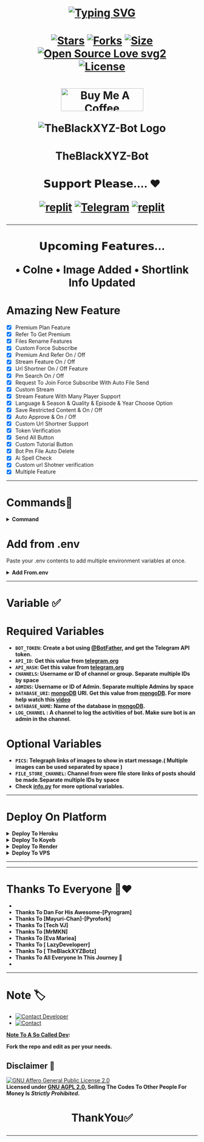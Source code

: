 
<h1 align="center">
  
[![Typing SVG](https://readme-typing-svg.herokuapp.com?font=Lemon+milk&color=Y70000&lines=Welcome+To+TheBlackXYZBotz;I+Am+Teligram+Bot+Developerr+;This+Is+Autofilter+Ai+Support+Bot;Multiple+Features+Earn+Money+Bot;Subscribe+TheBlackXYZ+On+YouTube;Please+Star+and+Fork+My+Repos)](https://git.io/typing-svg) 
</h1>

<h1 align="center">
  
[![Stars](https://img.shields.io/github/stars/TheBlackxyz/TheBlackXYZ-Bot?style=flat-square&color=yellow)](https://github.com/TheBlackxyz/TheBlackXYZ-Bot/stargazers)
[![Forks](https://img.shields.io/github/forks/TheBlackxyz/TheBlackXYZ-Bot?style=flat-square&color=orange)](https://github.com/TheBlackxyz/TheBlackXYZ-Bot/fork)
[![Size](https://img.shields.io/github/repo-size/TheBlackxyz/TheBlackXYZ-Bot?style=flat-square&color=green)](https://github.com/TheBlackxyz/TheBlackXYZ-Bot)   
[![Open Source Love svg2](https://badges.frapsoft.com/os/v2/open-source.svg?v=103)](https://github.com/TheBlackxyz/TheBlackXYZ-Bot)   
[![License](https://img.shields.io/badge/License-AGPL-blue)](https://stars.medv.io/TheBlackxyz/TheBlackXYZ-Bot/blob/main/LICENSE)
</h1>

<h1 align="center">
<a href="https://www.buymeacoffee.com/TheBlackXYZBotz" target="_blank"><img src="https://cdn.buymeacoffee.com/buttons/v2/default-yellow.png" alt="Buy Me A Coffee" style="height: 60px !important;width: 217px !important;" ></a>

<p align="center">
  <img src="https://graph.org/file/9c7c198f925c3851838ce.jpg" alt="TheBlackXYZ-Bot Logo">
</p>

<h1 align="center">
  TheBlackXYZ-Bot
</h1>

<h1 align="center"> 𝗦𝘂𝗽𝗽𝗼𝗿𝘁 𝗣𝗹𝗲𝗮𝘀𝗲.... ❤️
</p>
<p align="center">
<a href="https://www.instagram.com/the_black_xyz?igshid=YmMyMTA2M2Y="><img alt="replit" src="https://img.shields.io/badge/-Instagram-orange?style=for-the-badge&logo=instagram&logoColor=white"/></a> <a href="https://telegram.dog/TheBlackXYZBotz/TheBlackXYZ"><img alt="Telegram" src="https://img.shields.io/badge/TheBlackXYZBotz-2CA5E0?style=for-the-badge&logo=telegram&logoColor=green"/></a>
<a href="https://youtube.com/@TheBlackXYZ24?igshid=YmMyMTA2M2Y="><img alt="replit" src="https://img.shields.io/badge/-youtube-red?style=for-the-badge&logo=youtube&logoColor=white"/></a>
</p>

____________________________________________________________________________________________________________________________________________

<h1 align="center"> 𝗨𝗽𝗰𝗼𝗺𝗶𝗻𝗴 𝗙𝗲𝗮𝘁𝘂𝗿𝗲𝘀...

• Colne 
• Image Added 
• Shortlink Info Updated 

</h1>

# Amazing New Feature 
  
- [x] Premium Plan Feature 
- [x] Refer To Get Premium
- [x] Files Rename Features 
- [x] Custom Force Subscribe
- [x] Premium And Refer On / Off 
- [x] Stream Feature On / Off 
- [x] Url Shortner On / Off Feature 
- [x] Pm Search On / Off
- [x] Request To Join Force Subscribe With Auto File Send 
- [x] Custom Stream
- [x] Stream Feature With Many Player Support 
- [x] Language & Season & Quality & Episode & Year Choose Option
- [x] Save Restricted Content & On / Off
- [x] Auto Approve & On / Off
- [x] Custom Url Shortner Support
- [x] Token Verification 
- [x] Send All Button 
- [x] Custom Tutorial Button
- [x] Bot Pm File Auto Delete
- [x] Ai Spell Check 
- [x] Custom url Shotner verification 
- [x] Multiple Feature
____________________________________________________________________________________________________________________________________________

# Commands🫣
<details><summary><b>Command</b></summary>

 ```
 start - check the bot is alive 
 logs - to get the recent errors [Admin] 
 stats - to get status of files in db 
 connections - to see all connected groups [Admin] 
 settings - to open settings menu [Admin]
 filter - add manual filters 
 filters - view filters 
 connect - connect to pm [Admin]
 disconnect - disconnect from pm [Admin]
 del - delete a filter 
 delall - delete all filters
 deleteall - delete all indexed files 
 delete - delete a specific file from index
 index - index fils from you indexing channel 
 info - get user info 
 id - get tg id
 imdb - fetch info from imdb
 search - to search from various sources 
 setskip - to skip number of messages when indexing files [Admin]
 users - to get list of my user and ids
 chats - to get list of the my chat and ids 
 leave  - to leave from a chat 
 disable  -  do disable a chat 
 enable - re-enable chat [Admin]
 ban  - to ban a user [Admin]
 unban  - to unban a user [Admin]
 channel - to get list of total connected channels
 broadcast - to broadcast a message to all users 
 grp_broadcast - to broadcast a message to all connected groups [Admin]
 batch - to create link for multiple posts 
 link - to create link for one post 
 status - Your Heroku or Koyob or Render [Admin]
 set_template - to set a custom IMDb template for individual groups [Admin]
 gfilter - to add global filters 
 gfilters - to view list of all global filters 
 delg - to delete a specific global filter 
 delallg - to delete all global filters from the bots database 
 deletefiles - to delete PreDVD and CamRip Files from the bot's database [Admin]
 add_premium - Add user to premium list [Admin]
 remove_premium - Remove user to premium list 
 plan - Check plan details [Admin]
 myplan - Check your plan stats
 font - send me text you want to stylish make it text
 shortlink - set your URL shotner in your group 
 setshortlinkoff  - off shortlink in your group 
 setshortlinkon - on shortlink in your group 
 shortlink_info - check your group all shortlink and tutorial link details 
 set_tutorial - set your url shotner how to open link URL
 remove_tutorial - remove your tutorial url
 restart  - restart the bot server 
 fsub - add force suscribe channel in group 
 nofsub - remove or off force suscribe in your group 
 rename - rename your file 
 set_caption - add caption for your renamed file 
 see_caption - see your saved caption 
 del_caption - delete your saved caption 
 set_thumb - add thumbnail for your renamed file 
 view_thumb - view your saved thumbnail 
 del_thumb - delete your saved thumbnail
 stream -generate online stream and direct download link of your file 
 save - restrict download content from you link
 join - send invite link of restricted channel you want download content 
 telegraph - get any post link telegraph  5 MB
 stickerid - to get sticker ID
 font - to get text to amazing font 
 purgerequests - all jion request delete form database 
 totalrequests - get total number of jion request from your database 
```
</details>


# Add from .env
Paste your .env contents to add multiple environment variables at once.

<details><summary><b>Add From.env</b></summary>

```
PYTHON_VERSION= 3.10.8
SESSION
API_ID
API_HASH
ADMINS
BOT_TOKEN
CACHE_TIME
PICS
LOG_CHANNEL
AUTH_CHANNEL
REQST_CHANNEL
FILE_STORE_CHANNEL
SUPPORT_CHAT_ID
COLLECTION_NAME
DATABASE_NAME
DATABASE_URI
P_TTI_SHOW_OFF
IS_TUTORIAL
MAX_BTN
IS_SHORTLINK
PM_SEARCH
AI_SPELL_CHECK
SINGLE_BUTTON
AUTO_DELETE
AUTO_FFILTER
IMDB
MELCOW_NEW_USERS
SPELL_CHECK_REPLY
LONG_IMDB_DESCRIPTION
PROTECT_CONTENT
VERIFY
VERIFY_SHORTLINK_URL
VERIFY_SECOND_SHORTNER
VERIFY_SHORTLINK_URL
VERIFY_SHORTLINK_API
VERIFY_TUTORIAL
VERIFY_SND_SHORTLINK_API
VERIFY_SND_SHORTLINK_URL
SHORTLINK_MODE
SHORTLINK_URL
SHORTLINK_API
PORT
MAX_B_TN
RENAME_MODE
AUTO_APPROVE_MODE
REQUEST_TO_JOIN_MODE
TRY_AGAIN_BTN
SAVE_RESTRICTED_MODE
SESSION_STRING
STREAM_MODE
SLEEP_THRESHOLD
MULTI_CLIENT
PING_INTERVAL
URL
```
</details>

____________________________________________________________________________________________________________________________________________

# Variable ✅
# Required Variables
* <b>`BOT_TOKEN`: Create a bot using [@BotFather](https://telegram.dog/BotFather), and get the Telegram API token.
* `API_ID`: Get this value from [telegram.org](https://my.telegram.org/apps)
* `API_HASH`: Get this value from [telegram.org](https://my.telegram.org/apps)
* `CHANNELS`: Username or ID of channel or group. Separate multiple IDs by space
* `ADMINS`: Username or ID of Admin. Separate multiple Admins by space
* `DATABASE_URI`: [mongoDB](https://www.mongodb.com) URI. Get this value from [mongoDB](https://www.mongodb.com). For more help watch this [video](https://youtu.be/TheBlackXYZ24)
* `DATABASE_NAME`: Name of the database in [mongoDB](https://www.mongodb.com).
* `LOG_CHANNEL` : A channel to log the activities of bot. Make sure bot is an admin in the channel.</b>

# Optional Variables
* <b>`PICS`: Telegraph links of images to show in start message.( Multiple images can be used separated by space )
* `FILE_STORE_CHANNEL`: Channel from were file store links of posts should be made.Separate multiple IDs by space
* Check [info.py](https://github.com/TheBlackxyz/TheBlackXYZ-Bot/info.py) for more optional variables.</b>

____________________________________________________________________________________________________________________________________________

# Deploy On Platform

<details><summary><b>Deploy To Heroku</b></summary>
<p>
<br>
<a href="https://heroku.com/deploy?template=https://github.com/TheBlackxyz/TheBlackXYZ-Bot">
  <img src="https://www.herokucdn.com/deploy/button.svg" alt="Deploy To Heroku">
</a>
</p>
</details>

<details><summary><b>Deploy To Koyeb</b></summary>
<br>
<b>The fastest way to deploy the application is to click the Deploy to Koyeb button below.</b>
<br>
<br>

[![Deploy to Koyeb](https://www.koyeb.com/static/images/deploy/button.svg)](https://app.koyeb.com/deploy?type=git&repository=github.com/TheBlackxyz/TheBlackXYZ-Bot&branch=Black&name=TheBlackXYZ-Bot)
</details>

<details><summary><b>Deploy To Render</b></summary>
<br>
<b>
Use these commands:
<br>
<br>
• Build Command: <code>pip3 install -U -r requirements.txt</code>
<br>
<br>
• Start Command: <code>python3 bot.py</code>
<br>
<br>
Go to https://uptimerobot.com/ and add a monitor to keep your bot alive.
<br>
<br>
Use these settings when adding a monitor:</b>
<br>
<br>
<img src="https://telegra.ph/file/a79a156e44f43c9833b50.jpg" alt="render template">
<br>
<br>
<b>Click on the below button to deploy directly to render ↓</b>
<br>
<br>
<a href="https://render.com/deploy?repo=https://github.com/TheBlackxyz/TheBlackXYZ-Bot/tree/Black">
<img src="https://render.com/images/deploy-to-render-button.svg" alt="Deploy to Render">
</a>
</details>

<details><summary><b>Deploy To VPS</summary>


`git clone https://github.com/TheBlackxyz/TheBlackXYZ-Bot`

Install Packages

`pip3 install -U -r requirements.txt`

Edit info.py with variables as given below then run bot

`python3 bot.py`

</b>
</details>

<hr>

____________________________________________________________________________________________________________________________________________

# Thanks To  Everyone 💞❤️
 - <b>
 - Thanks To Dan For His Awesome-[Pyrogram]
 - Thanks To [Mayuri-Chan]-[Pyrofork]
 - Thanks To [Tech VJ]
 - Thanks To [MrMKN]
 - Thanks To [Eva Mariea]
 - Thanks To [ LazyDeveloperr]
 - Thanks To [ TheBlackXYZBotz]
 - Thanks To All Everyone In This Journey 💓
 - </b>

____________________________________________________________________________________________________________________________________________

# Note 🏷️
 
* [![Contact Developer](https://img.shields.io/static/v1?label=Contact+Developer&message=On+Telegram&color=critical)](https://telegram.me/TheBlackXYZ)
* [![Contact](https://img.shields.io/static/v1?label=Contact+Developer&message=On+Telegram&color=critical)](https://telegram.me/Itz_rohan_24)

<b>[Note To A So Called Dev](https://telegram.dog/TheBlackXYZBotz): 

Fork the repo and edit as per your needs.</b>

## Disclaimer 📄
[![GNU Affero General Public License 2.0](https://www.gnu.org/graphics/agplv3-155x51.png)](https://www.gnu.org/licenses/agpl-3.0.en.html#header)    
<b>Licensed under [GNU AGPL 2.0.](https://github.com/TheBlackxyz/TheBlackXYZ-Bot/blob/Black/LICENSE)
Selling The Codes To Other People For Money Is *Strictly Prohibited*.</b>

</pre>
</p>
</details>

<h1 align="center">

ThankYou✅

</h1>

____________________________________________________________________________________________________________________________________________
